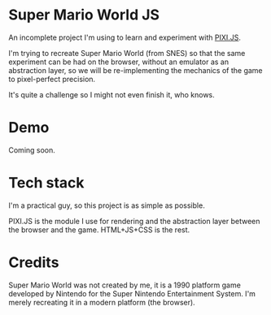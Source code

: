 # Super Mario World JS

An incomplete project I'm using to learn and experiment with [PIXI.JS](https://github.com/pixijs).

I'm trying to recreate Super Mario World (from SNES) so that the same experiment can be had on the browser, without an emulator as an abstraction layer, so we will be re-implementing the mechanics of the game to pixel-perfect precision.

It's quite a challenge so I might not even finish it, who knows.

# Demo

Coming soon.

# Tech stack

I'm a practical guy, so this project is as simple as possible.

PIXI.JS is the module I use for rendering and the abstraction layer between the browser and the game. HTML+JS+CSS is the rest.

# Credits

Super Mario World was not created by me, it is a 1990 platform game developed by Nintendo for the Super Nintendo Entertainment System. I'm merely recreating it in a modern platform (the browser).